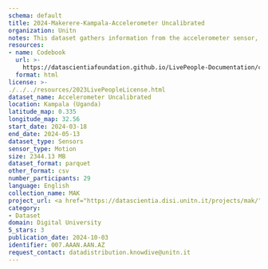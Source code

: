 ```yaml
---
schema: default
title: 2024-Makerere-Kampala-Accelerometer Uncalibrated
organization: Unitn
notes: This dataset gathers information from the accelerometer sensor, returning uncalibrated values. Uncalibrated sensors provide more raw results and may include some bias but also contain fewer "jumps" from corrections applied through calibration. Some apps may prefer these uncalibrated results as smoother and more reliable.  It is part of the Makerere data collection, which contains data about the everyday life activities of students coming from Makerere University located in Uganda. The data were collected via questionnaires, data coming from 30 smartphone sensors associated to thousand self-reported annotations over a period of 8 weeks.
resources:
- name: Codebook
  url: >-
    https://datascientiafoundation.github.io/LivePeople-Documentation/codebooks/2024-MAK-Kampala-accelerometeruncalibrated.html
  format: html
license: >-
./../../resources/2023LivePeopleLicense.html
dataset_name: Accelerometer Uncalibrated
location: Kampala (Uganda)
latitude_map: 0.335
longitude_map: 32.56
start_date: 2024-03-18
end_date: 2024-05-13
dataset_type: Sensors
sensor_type: Motion
size: 2344.13 MB
dataset_format: parquet
other_format: csv
number_participants: 29
language: English
collection_name: MAK
project_url: <a href="https://datascientia.disi.unitn.it/projects/mak/">https://datascientia.disi.unitn.it/projects/mak/</a>
category:
- Dataset
domain: Digital University
5_stars: 3
publication_date: 2024-10-03
identifier: 007.AAAN.AAN.AZ
request_contact: datadistribution.knowdive@unitn.it
---
```

